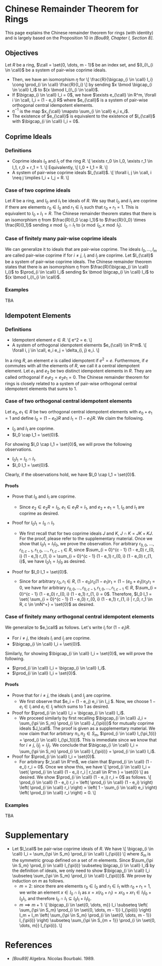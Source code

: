 
# Chinese Remainder Theorem for Rings

This page explains the Chinese remainder theorem for rings (with identity) and is largely based on the Proposition 10 in <cite>[Bou89, Chapter I, Section 8]</cite>.

## Objectives
Let $R$ be a ring, $\calI = \set{0, \dots, m - 1}$ be an index set, and $(I_i)\_{i \in \calI}$ be a system of pair-wise coprime ideals.
- Then, we have an isomorphism $\eta$ for
    \\[
    \frac{R}{\bigcap_{i \in \calI} I_i} \cong \prod_{i \in \calI} \frac{R}{I_i}
    \\]
    by sending $x \bmod \bigcap_{i \in \calI} I_i$ to $(x \bmod I_i)\_{i \in \calI}$.
- If $\bigcap_{i \in \calI} I_i = 0$, we have $\exists e_{\calI} \in R^m, \forall i \in \calI, I_i = (1 - e_i) R$ where
    $e_{\calI}$ is a system of pair-wise orthogonal central idempotent elements.
- $\eta^{-1}$ is the map $x_{\calI} \mapsto \sum_{i \in \calI} e_i x_i$.
- The existence of $e_{\calI}$ is equivalent to the existence of $I_{\calI}$ with $\bigcap_{i \in \calI} I_i = 0$.

## Coprime Ideals

### Definitions
- Coprime ideals $I_0$ and $I_1$ of the ring $R$.
    \\[
    \exists r_0 \in I_0, \exists r_1 \in I_1, r_0 + r_1 = 1.
    \\]
    Equivalently,
    \\[
    I_0 + I_1 = R.
    \\]
- A system of pair-wise coprime ideals $I_{\calI}$.
    \\[
    \forall i, j \in \calI, i \neq j \implies I_i + I_j = R.
    \\]

### Case of two coprime ideals

Let $R$ be a ring, and $I_0$ and $I_1$ be ideals of $R$.
We say that $I_0$ and $I_1$ are coprime if there are elements $r_0 \in I_0$ and $r_1 \in I_1$ such that $r_0 + r_1 = 1$.
This is equivalent to $I_0 + I_1 = R$.
The Chinese remainder theorem states that there is an isomorphism $\eta$ from $\frac{R}{I_0 \cap I_1}$ to $\frac{R}{I_0} \times \frac{R}{I_1}$ sending
$x \bmod I_0 \cap I_1$ to $(x \bmod I_0, x \bmod I_1)$.

### Case of finitely many pair-wise coprime ideals

We can generalize it to ideals that are pair-wise coprime.
The ideals $I_0, \dots, I_m$ are called pair-wise coprime if for $i \neq j$, $I_i$ and $I_j$ are coprime.
Let $I_{\calI}$ be a system of pair-wise coprime ideals.
The Chinese remainder theorem states that there is an isomorphism $\eta$ from $\frac{R}{\bigcap_{i \in \calI} I_i}$ to $\prod_{i \in \calI} I_i$ sending
$x \bmod \bigcap_{i \in \calI} I_i$ to $(x \bmod I_i)\_{i \in \calI}$.

### Examples

TBA

## Idempotent Elements

### Definitions

- Idempotent element $e \in R$.
    \\[
    e^2 = e.
    \\]
- A system of orthogonal idempotent elements $e_{\calI} \in R^m$.
    \\[
    \forall i, j \in \calI, e_i e_j = \delta_{i, j} e_i.
    \\]

In a ring $R$, an element $e$ is called idempotent if $e^2 = e$.
Furthermore, if $e$ commutes with all the elements of $R$, we call it a central idempotent element.
Let $e_1$ and $e_2$ be two distinct idempotent elements in $R$.
They are called orthogonal if $e_1 e_2 = e_2 e_1 = 0$.
The Chinese remainder theorem for rings is closely related to a system of pair-wise orthogonal central idempotent elements that sums to $1$.

### Case of two orthogonal central idempotent elements

Let $e_0, e_1 \in R$ be two orthogonal central idempotent elements with $e_0 + e_1 = 1$ and define $I_0 = (1 - e_0) R$ and $I_1 = (1 - e_1) R$.
We claim the following.
- $I_0$ and $I_1$ are coprime.
- $I_0 \cap I_1 = \set{0}$.

For showing $I_0 \cap I_1 = \set{0}$, we will prove the following observations.
- $I_0 I_1 =  I_0 \cap I_1$.
- $I_0 I_1 = \set{0}$.

Clearly, if the observations hold, we have $I_0 \cap I_1 = \set{0}$.

#### Proofs

- Prove that $I_0$ and $I_1$ are coprime.
    - Since $e_2 \in e_2 R = I_0$, $e_1 \in e_1 R = I_1$, and $e_2 + e_1 = 1$,
    $I_0$ and $I_1$ are coprime as desired.

- Proof for $I_0 I_1 =  I_0 \cap I_1$.
    - We first recall that for two coprime ideals $J$ and $K$, $J \cap K = J K + K J$.
    For the proof, please refer to the supplementary material.
    Once we show that $I_0 I_1 = I_1 I_0$, we prove the observation.
    For arbitrary $r_{0, 0}$, $\dots$, $r_{0, c - 1}$, $r_{1, 0}$, $\dots$, $r_{1, c - 1} \in R$,
    since $\sum_{i = 0}^{c - 1} (1 - e_0) r_{0, i} (1 - e_1) r_{1, i} = \sum_{i = 0}^{c - 1} (1 - e_1) r_{0, i} (1 - e_0) r_{1, i}$,
    we have $I_0 I_1 = I_1 I_0$ as desired.

- Proof for $I_0 I_1 = \set{0}$.
    - Since for arbitrary $r_0, r_1 \in R$, $(1 - e_0) r_0 (1 - e_1) r_1 = (1 - (e_0 + e_1)) r_0 r_1 = 0$, we have for arbitrary $r_{0, 0}, \dots, r_{0, c - 1}, r_{1, 0}, \dots, r_{1, c - 1} \in R$, $\sum_{i = 0}^{c - 1} (1 - e_0) r_{0, i} (1 - e_1) r_{1, i} = 0$.
    Therefore, $I_0 I_1 = \set{ \sum_{i = 0}^{c - 1} (1 - e_0) r_{0, i} (1 - e_1) r_{1, i} | r_0, r_1 \in R, c \in \mN^+} = \set{0}$ as desired.

### Case of finitely many orthogonal central idempotent elements

We generalize to $e_\calI$ as follows. Let's write $I_i$ for $(1 - e_i) R$.
- For $i \neq j$, the ideals $I_i$ and $I_j$ are coprime.
- $\bigcap_{i \in \calI} I_i = \set{0}$.

Similarly, for showing $\bigcap_{i \in \calI} I_i = \set{0}$, we will prove the following.
- $\prod_{i \in \calI} I_i = \bigcap_{i \in \calI} I_i$.
- $\prod_{i \in \calI} I_i = \set{0}$.



#### Proofs

- Prove that for $i \neq j$, the ideals $I_i$ and $I_j$ are coprime.
    - We first observe that $e_i = (1 - e_j) e_i \in I_j $.
        Now, we choose $1 - e_i \in I_i$ and $e_i \in I_j$ which sums to $1$ as desired.
- Proof for $\prod_{i \in \calI} I_i = \bigcap_{i \in \calI} I_i$.
    - We proceed similarly by first recalling $\bigcap_{i \in \calI} J_i = \sum_{\pi \in S_m} \prod_{i \in \calI} J_{\pi(i)}$ for mutually coprime ideals $J_\calI$.
        The proof is given as a supplementary material.
        We now claim that for arbitrary $\pi_1, \pi_2 \in S_m$, $\prod_{i \in \calI} I_{\pi_1(i)} = \prod_{i \in \calI} I_{\pi_1(i)}$.
        This is immediate since we know that for $i \neq j$, $I_i I_j = I_j I_i$.
        We conclude that $\bigcap_{i \in \calI} I_i = \sum_{\pi \in S_m} \prod_{i \in \calI} I_{\pi(i)} = \prod_{i \in \calI} I_i$.
- Proof for $\prod_{i \in \calI} I_i = \set{0}$.
    - For arbitrary $r_\calI \in R^m$, we claim that $\prod_{i \in \calI} (1 - e_i) r_i = 0$.
        Once we show this, we have 
        \\[
        \prod_{i \in \calI} I_i = \set{ \prod_{i \in \calI} (1 - e_i) r_i | r_\calI \in R^m } = \set{0}
        \\]
        as desired.
        We show $\prod_{i \in \calI} (1 - e_i) r_i = 0$ as follows.
        \\[
        \prod_{i \in \calI} (1 - e_i) r_i = \left( \prod_{i \in \calI} (1 - e_i) \right) \left( \prod_{i \in \calI} r_i \right) = \left( 1 - \sum_{i \in \calI} e_i \right) \left( \prod_{i \in \calI} r_i \right) = 0.
        \\]

### Examples

TBA

# Supplementary

- Let $I_\calI$ be pair-wise coprime ideals of $R$. We have
    \\[
    \bigcap_{i \in \calI} I_i = \sum_{\pi \in S_m} \prod_{i \in \calI} I_{\pi(i)}
    \\]
    where $S_m$ is the symmetric group defined on a set of $m$ elements.
    Since $\sum_{\pi \in S_m} \prod_{i \in \calI} I_{\pi(i)} \subseteq \bigcap_{i \in \calI} I_i$ by the definition of ideals, we only need to show $\bigcap_{i \in \calI} I_i \subseteq \sum_{\pi \in S_m} \prod_{i \in \calI} I_{\pi(i)}$.
    We prove by induction on $m$ as follows.
    - $m = 2$: since there are elements $r_0 \in I_0$ and $r_1 \in I_1$ with $r_0 + r_1 = 1$, 
        we write an element $x \in I_0 \cap I_1$ as $x = x(r_0 + r_1) = x r_0 + x r_1 \in I_1 I_0 + I_0 I_1$, and therefore $I_0 \cap I_1 \subseteq I_0 I_1 + I_1 I_0$.
    - $m \implies m + 1$: 
    \\[
    \bigcap_{i \in \set{0, \dots, m}} I_i \subseteq \left( \sum_{\pi \in S_m} \prod_{i \in \set{0, \dots, m - 1}} I_{\pi(i)} \right) I_m + I_m \left( \sum_{\pi \in S_m} \prod_{i \in \set{0, \dots, m - 1}} I_{\pi(i)} \right) \subseteq \sum_{\pi \in S_{m + 1}} \prod_{i \in \set{0, \dots, m}} I_{\pi(i)}.
    \\]

# References
- <cite>[Bou89]</cite> Algebra. Nicolas Bourbaki. 1989.












